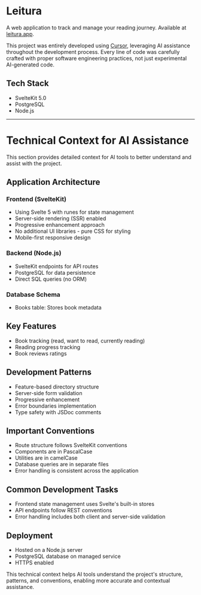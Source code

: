 # Leitura

A web application to track and manage your reading journey. Available at [leitura.app](https://leitura.app).

This project was entirely developed using [Cursor](https://cursor.sh), leveraging AI assistance throughout the development process. Every line of code was carefully crafted with proper software engineering practices, not just experimental AI-generated code.

## Tech Stack
- SvelteKit 5.0
- PostgreSQL
- Node.js

---

# Technical Context for AI Assistance

This section provides detailed context for AI tools to better understand and assist with the project.

## Application Architecture

### Frontend (SvelteKit)
- Using Svelte 5 with runes for state management
- Server-side rendering (SSR) enabled
- Progressive enhancement approach
- No additional UI libraries - pure CSS for styling
- Mobile-first responsive design

### Backend (Node.js)
- SvelteKit endpoints for API routes
- PostgreSQL for data persistence
- Direct SQL queries (no ORM)

### Database Schema
- Books table: Stores book metadata

## Key Features
- Book tracking (read, want to read, currently reading)
- Reading progress tracking
- Book reviews ratings

## Development Patterns
- Feature-based directory structure
- Server-side form validation
- Progressive enhancement
- Error boundaries implementation
- Type safety with JSDoc comments

## Important Conventions
- Route structure follows SvelteKit conventions
- Components are in PascalCase
- Utilities are in camelCase
- Database queries are in separate files
- Error handling is consistent across the application

## Common Development Tasks
- Frontend state management uses Svelte's built-in stores
- API endpoints follow REST conventions
- Error handling includes both client and server-side validation

## Deployment
- Hosted on a Node.js server
- PostgreSQL database on managed service
- HTTPS enabled

This technical context helps AI tools understand the project's structure, patterns, and conventions, enabling more accurate and contextual assistance.
